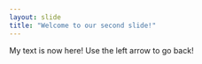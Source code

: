 ```yaml
---
layout: slide
title: "Welcome to our second slide!"
---
```

My text is now here!
Use the left arrow to go back!

